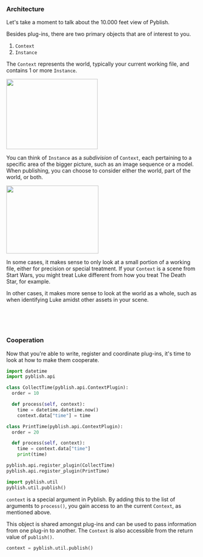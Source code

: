 ### Architecture

Let's take a moment to talk about the 10.000 feet view of Pyblish.

Besides plug-ins, there are two primary objects that are of interest to you.

1. `Context`
2. `Instance`

The `Context` represents the world, typically your current working file, and contains 1 or more `Instance`.

<img src="/uploads/default/original/1X/8c3cd97a282a0f7991caea588f3629dfb27988e1.png" width="241" height="185">

You can think of `Instance` as a *subdivision* of `Context`, each pertaining to a specific area of the bigger picture, such as an image sequence or a model. When publishing, you can choose to consider either the world, part of the world, or both.

<img src="/uploads/default/original/1X/226e0570eb17098b01b9312ccb985f47d8de3879.png" width="243" height="179"> 

In some cases, it makes sense to only look at a small portion of a working file, either for precision or special treatment. If your `Context` is a scene from Start Wars, you might treat Luke different from how you treat The Death Star, for example.

In other cases, it makes more sense to look at the world as a whole, such as when identifying Luke amidst other assets in your scene.

<br>
<br>
<br>

### Cooperation

Now that you're able to write, register and coordinate plug-ins, it's time to look at how to make them cooperate.

```python
import datetime
import pyblish.api

class CollectTime(pyblish.api.ContextPlugin):
  order = 10

  def process(self, context):
    time = datetime.datetime.now()
    context.data["time"] = time

class PrintTime(pyblish.api.ContextPlugin):
  order = 20

  def process(self, context):
    time = context.data["time"]
    print(time)

pyblish.api.register_plugin(CollectTime)
pyblish.api.register_plugin(PrintTime)

import pyblish.util
pyblish.util.publish()
```

`context` is a special argument in Pyblish. By adding this to the list of arguments to `process()`, you gain access to an the current `Context`, as mentioned above.

This object is shared amongst plug-ins and can be used to pass information from one plug-in to another. The `Context` is also accessible from the return value of `publish()`.

```python
context = pyblish.util.publish()
```